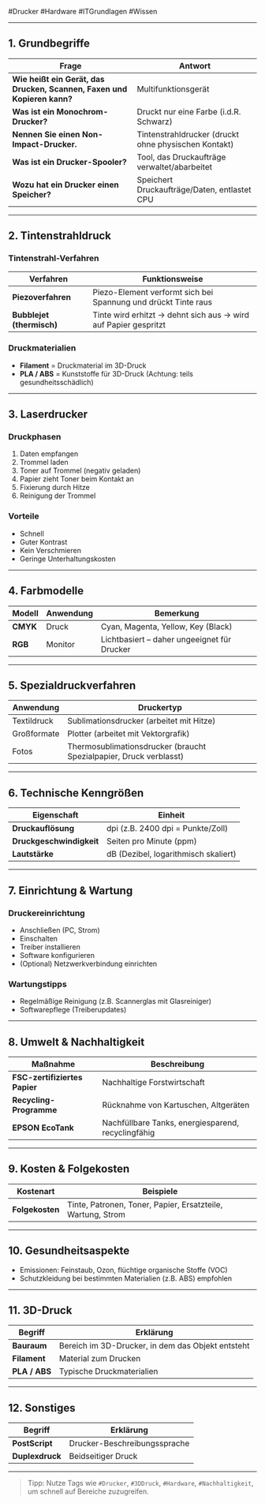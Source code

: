 #Drucker #Hardware #ITGrundlagen #Wissen  

---
## 1. Grundbegriffe  

| Frage                                                                   | Antwort                                              |
| ----------------------------------------------------------------------- | ---------------------------------------------------- |
| **Wie heißt ein Gerät, das Drucken, Scannen, Faxen und Kopieren kann?** | Multifunktionsgerät                                  |
| **Was ist ein Monochrom-Drucker?**                                      | Druckt nur eine Farbe (i.d.R. Schwarz)               |
| **Nennen Sie einen Non-Impact-Drucker.**                                | Tintenstrahldrucker (druckt ohne physischen Kontakt) |
| **Was ist ein Drucker-Spooler?**                                        | Tool, das Druckaufträge verwaltet/abarbeitet         |
| **Wozu hat ein Drucker einen Speicher?**                                | Speichert Druckaufträge/Daten, entlastet CPU         |

---
## 2. Tintenstrahldruck  

### Tintenstrahl-Verfahren  
| Verfahren | Funktionsweise |
|-----------|----------------|
| **Piezoverfahren** | Piezo-Element verformt sich bei Spannung und drückt Tinte raus |
| **Bubblejet (thermisch)** | Tinte wird erhitzt → dehnt sich aus → wird auf Papier gespritzt |

### Druckmaterialien  
- **Filament** = Druckmaterial im 3D-Druck  
- **PLA / ABS** = Kunststoffe für 3D-Druck (Achtung: teils gesundheitsschädlich)

---
## 3. Laserdrucker  

### Druckphasen  
1. Daten empfangen  
2. Trommel laden  
3. Toner auf Trommel (negativ geladen)  
4. Papier zieht Toner beim Kontakt an  
5. Fixierung durch Hitze  
6. Reinigung der Trommel  

### Vorteile  
- Schnell  
- Guter Kontrast  
- Kein Verschmieren  
- Geringe Unterhaltungskosten  

---
## 4. Farbmodelle  

| Modell | Anwendung | Bemerkung |
|--------|-----------|-----------|
| **CMYK** | Druck | Cyan, Magenta, Yellow, Key (Black) |
| **RGB** | Monitor | Lichtbasiert – daher ungeeignet für Drucker |

---
## 5. Spezialdruckverfahren  

| Anwendung | Druckertyp |
|-----------|------------|
| Textildruck | Sublimationsdrucker (arbeitet mit Hitze) |
| Großformate | Plotter (arbeitet mit Vektorgrafik) |
| Fotos | Thermosublimationsdrucker (braucht Spezialpapier, Druck verblasst) |

---
## 6. Technische Kenngrößen  

| Eigenschaft | Einheit |
|-------------|--------|
| **Druckauflösung** | dpi (z.B. 2400 dpi = Punkte/Zoll) |
| **Druckgeschwindigkeit** | Seiten pro Minute (ppm) |
| **Lautstärke** | dB (Dezibel, logarithmisch skaliert) |

---
## 7. Einrichtung & Wartung  

### Druckereinrichtung  
- Anschließen (PC, Strom)  
- Einschalten  
- Treiber installieren  
- Software konfigurieren  
- (Optional) Netzwerkverbindung einrichten  

### Wartungstipps  
- Regelmäßige Reinigung (z.B. Scannerglas mit Glasreiniger)  
- Softwarepflege (Treiberupdates)  

---
## 8. Umwelt & Nachhaltigkeit  

| Maßnahme | Beschreibung |
|----------|--------------|
| **FSC-zertifiziertes Papier** | Nachhaltige Forstwirtschaft |
| **Recycling-Programme** | Rücknahme von Kartuschen, Altgeräten |
| **EPSON EcoTank** | Nachfüllbare Tanks, energiesparend, recyclingfähig |

---
## 9. Kosten & Folgekosten  

| Kostenart | Beispiele |
|-----------|-----------|
| **Folgekosten** | Tinte, Patronen, Toner, Papier, Ersatzteile, Wartung, Strom |

---
## 10. Gesundheitsaspekte  

- Emissionen: Feinstaub, Ozon, flüchtige organische Stoffe (VOC)  
- Schutzkleidung bei bestimmten Materialien (z.B. ABS) empfohlen  

---
## 11. 3D-Druck  

| Begriff | Erklärung |
|---------|-----------|
| **Bauraum** | Bereich im 3D-Drucker, in dem das Objekt entsteht |
| **Filament** | Material zum Drucken |
| **PLA / ABS** | Typische Druckmaterialien |

---
## 12. Sonstiges  

| Begriff | Erklärung |
|--------|-----------|
| **PostScript** | Drucker-Beschreibungssprache |
| **Duplexdruck** | Beidseitiger Druck |

---

> Tipp: Nutze Tags wie `#Drucker`, `#3DDruck`, `#Hardware`, `#Nachhaltigkeit`, um schnell auf Bereiche zuzugreifen.
